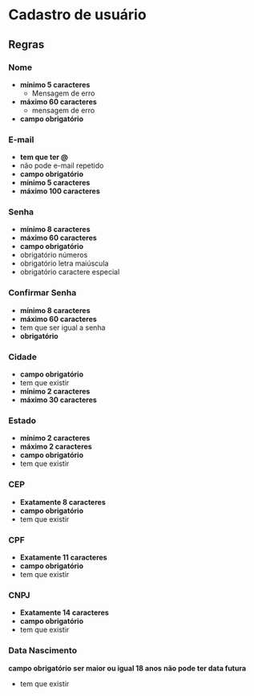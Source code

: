 # Cadastro de usuário
## Regras
### Nome
- **mínimo 5 caracteres**
    - Mensagem de erro
- **máximo 60 caracteres**
    - mensagem de erro
- **campo obrigatório**

### E-mail
- **tem que ter @**
- não pode e-mail repetido
- **campo obrigatório**
- **mínimo 5 caracteres**
- **máximo 100 caracteres**

### Senha
- **mínimo 8 caracteres**
- **máximo 60 caracteres**
- **campo obrigatório**
- obrigatório números
- obrigatório letra maiúscula
- obrigatório caractere especial

### Confirmar Senha
- **mínimo 8 caracteres**
- **máximo 60 caracteres**
- tem que ser igual a senha
- **obrigatório**

### Cidade
- **campo obrigatório**
- tem que existir
- **mínimo 2 caracteres**
- **máximo 30 caracteres**  

### Estado
- **mínimo 2 caracteres**
- **máximo 2 caracteres**
- **campo obrigatório**
- tem que existir

### CEP
- **Exatamente 8 caracteres**
- **campo obrigatório**
- tem que existir

### CPF
- **Exatamente 11 caracteres**
- **campo obrigatório**
- tem que existir

### CNPJ
- **Exatamente 14 caracteres**
- **campo obrigatório**
- tem que existir

### Data Nascimento
**campo obrigatório**
**ser maior ou igual 18 anos**
**não pode ter data futura**
- tem que existir